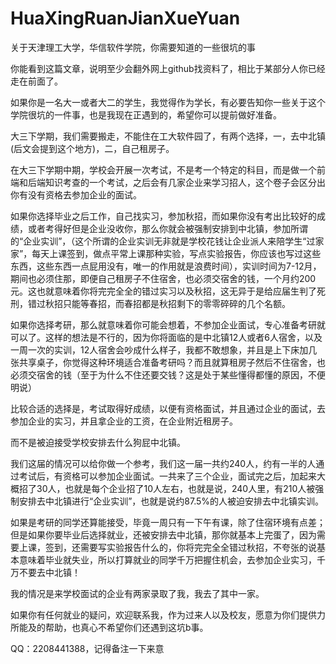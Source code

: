 # HuaXingRuanJianXueYuan

关于天津理工大学，华信软件学院，你需要知道的一些很坑的事

你能看到这篇文章，说明至少会翻外网上github找资料了，相比于某部分人你已经走在前面了。

如果你是一名大一或者大二的学生，我觉得作为学长，有必要告知你一些关于这个学院很坑的一件事，也是我现在正遇到的，希望你可以提前做好准备。

大三下学期，我们需要搬走，不能住在工大软件园了，有两个选择，一，去中北镇(后文会提到这个地方)，二，自己租房子。

在大三下学期中期，学校会开展一次考试，不是考一个特定的科目，而是做一个前端和后端知识考查的一个考试，之后会有几家企业来学习招人，这个卷子会区分出你有没有资格去参加企业的面试。

如果你选择毕业之后工作，自己找实习，参加秋招，而如果你没有考出比较好的成绩，或者考得好但是企业没收你，那么你就会被强制安排到中北镇，参加所谓的“企业实训”，（这个所谓的企业实训无非就是学校花钱让企业派人来陪学生“过家家”，每天上课签到，做点平常上课那种实验，写点实验报告，你应该也写过这些东西，这些东西一点屁用没有，唯一的作用就是浪费时间），实训时间为7-12月，期间也必须住那，即便自己租房子不住宿舍，也必须交宿舍的钱，一个月约200元。这也就意味着你将完完全全的错过实习以及秋招，这无异于是给应届生判了死刑，错过秋招只能等春招，而春招都是秋招剩下的零零碎碎的几个名额。

如果你选择考研，那么就意味着你可能会想着，不参加企业面试，专心准备考研就可以了。这样的想法是不行的，因为你将面临的是中北镇12人或者6人宿舍，以及一周一次的实训，12人宿舍会吵成什么样子，我都不敢想象，并且是上下床加几张共享桌子，你觉得这种环境适合准备考研吗？而且就算租房子然后不住宿舍，也必须交宿舍的钱（至于为什么不住还要交钱？这是处于某些懂得都懂的原因，不便明说）

比较合适的选择是，考试取得好成绩，以便有资格面试，并且通过企业的面试，去参加企业的实习，并且拿企业的工资，在企业附近租房子。

而不是被迫接受学校安排去什么狗屁中北镇。

我们这届的情况可以给你做一个参考，我们这一届一共约240人，约有一半的人通过考试后，有资格可以参加企业面试。一共来了三个企业，面试完之后，加起来大概招了30人，也就是每个企业招了10人左右，也就是说，240人里，有210人被强制安排去中北镇进行“企业实训”，也就是说约87.5%的人被迫安排去中北镇实训。

如果是考研的同学还算能接受，毕竟一周只有一下午有课，除了住宿环境有点差；但是如果你要毕业后选择就业，还被安排去中北镇，那你就基本上完蛋了，因为需要上课，签到，还需要写实验报告什么的，你将完完全全错过秋招，不夸张的说基本意味着毕业就失业，所以打算就业的同学千万把握住机会，去参加企业实习，千万不要去中北镇！

我的情况是来学校面试的企业有两家录取了我，我去了其中一家。

如果你有任何就业的疑问，欢迎联系我，作为过来人以及校友，愿意为你们提供力所能及的帮助，也真心不希望你们还遇到这坑b事。

QQ：2208441388，记得备注一下来意
